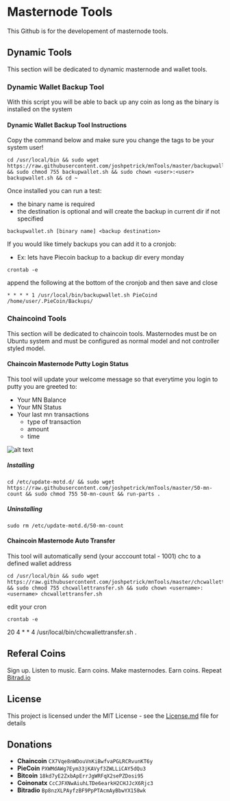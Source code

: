 # Masternode Tools

This Github is for the developement of masternode tools.

## Dynamic Tools
This section will be dedicated to dynamic masternode and wallet tools.

### Dynamic Wallet Backup Tool
With this script you will be able to back up any coin as long as the binary is installed on the system

#### Dynamic Wallet Backup Tool Instructions

Copy the command below and make sure you change the <user> tags to be your system user!

```
cd /usr/local/bin && sudo wget https://raw.githubusercontent.com/joshpetrick/mnTools/master/backupwallet.sh && sudo chmod 755 backupwallet.sh && sudo chown <user>:<user> backupwallet.sh && cd ~
```

Once installed you can run a test:
 * the binary name is required
 * the destination is optional and will create the backup in current dir if not specified
 
```
backupwallet.sh [binary name] <backup destination>
```

If you would like timely backups you can add it to a cronjob:
 * Ex: lets have Piecoin backup to a backup dir every monday

```
crontab -e
```

append the following at the bottom of the cronjob and then save and close
```
* * * * 1 /usr/local/bin/backupwallet.sh PieCoind /home/user/.PieCoin/Backups/
```


### Chaincoind Tools

This section will be dedicated to chaincoin tools. Masternodes must be on Ubuntu system and must be configured as normal model and not
controller styled model.

#### Chaincoin Masternode Putty Login Status

This tool will update your welcome message so that everytime you login to putty you are greeted to:
  * Your MN Balance
  * Your MN Status
  * Your last mn transactions
    * type of transaction
    * amount
    * time
    
 ![alt text](https://github.com/joshpetrick/mnTools/blob/master/MNStatustool.PNG)
    
##### Installing

```
cd /etc/update-motd.d/ && sudo wget https://raw.githubusercontent.com/joshpetrick/mnTools/master/50-mn-count && sudo chmod 755 50-mn-count && run-parts .
```

##### Uninstalling

```
sudo rm /etc/update-motd.d/50-mn-count
```

#### Chaincoin Masternode Auto Transfer

This tool will automatically send (your acccount total - 1001) chc to a defined wallet address

```
cd /usr/local/bin && sudo wget https://raw.githubusercontent.com/joshpetrick/mnTools/master/chcwallettransfer.sh && sudo chmod 755 chcwallettransfer.sh && sudo chown <username>:<username> chcwallettransfer.sh 
```

edit your cron
```
crontab -e
```
20 4 * * 4 /usr/local/bin/chcwallettransfer.sh
.
## Referal Coins

Sign up. Listen to music. Earn coins. Make masternodes. Earn coins. Repeat
<a href="http://bitrad.io/?ref=45925">Bitrad.io</a>


## License

This project is licensed under the MIT License - see the [License.md](LICENSE.md) file for details

## Donations

* <b>Chaincoin</b> ```CX7Vqe8nWDouVnKiBwfvaPGLRCRvunKT6y```
* <b>PieCoin</b>   ```PXWMdAWg7Eym33jKAVyf3ZWLLiCAY5dQu3```
* <b>Bitcoin</b>   ```18kd7yE2ZxbApErrJgWRFqX2sePZDosi95```
* <b>Coinonatx</b>   ```CcCJFXNwAiuhLTDe6earkH2CHJJcX6Rjc3```
* <b>Bitradio</b>   ```Bp8nzXLPAyfzBF9PpPTAcmAyBbwYX158wk```

